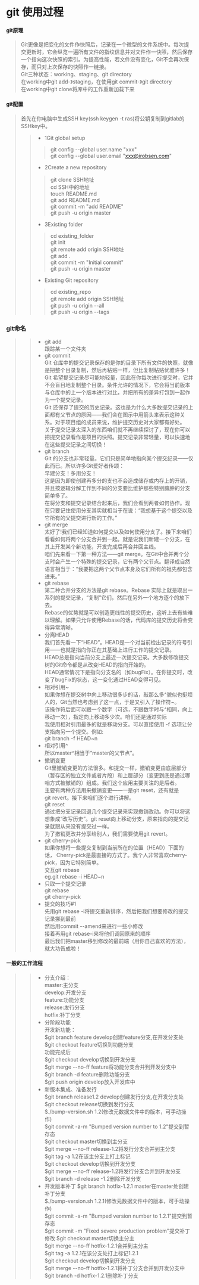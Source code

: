 # git 使用过程
#### git原理
>Git更像是把变化的文件作快照后，记录在一个微型的文件系统中。每次提交更新时，它会纵览一遍所有文件的指纹信息并对文件作一快照，然后保存一个指向这次快照的索引。为提高性能，若文件没有变化，Git不会再次保存，而只对上次保存的快照作一链接。<br>
Git三种状态：working、staging、git&nbsp;directory<br>
在working中git&nbsp;add-》staging，在使用git&nbsp;commit-》git&nbsp;directory<br>
在working中git&nbsp;clone将库中的工作重新加载下来<br>
#### git配置
>首先在你电脑中生成SSH&nbsp;key(ssh&nbsp;keygen&nbsp;-t&nbsp;ras)将公钥复制到gitlab的SSHkey中。
>>* 1Git&nbsp;global&nbsp;setup
>>>git&nbsp;config&nbsp;--global&nbsp;user.name&nbsp;"xxx"<br>
   git&nbsp;config&nbsp;--global&nbsp;user.email&nbsp;"xxx@irobsen.com"<br>
>>* 2Create&nbsp;a&nbsp;new&nbsp;repository
>>>git&nbsp;clone&nbsp;SSH地址<br>
	cd&nbsp;SSH中的地址<br>
	touch&nbsp;README.md<br>
	git&nbsp;add&nbsp;README.md<br>
	git&nbsp;commit&nbsp;-m&nbsp;"add&nbsp;README"<br>
	git&nbsp;push&nbsp;-u&nbsp;origin&nbsp;master<br>
>>* 3Existing&nbsp;folder
>>>cd&nbsp;existing_folder<br>
	git&nbsp;init<br>
	git&nbsp;remote&nbsp;add&nbsp;origin&nbsp;SSH地址<br>
	git&nbsp;add&nbsp;.<br>
	git&nbsp;commit&nbsp;-m&nbsp;"Initial&nbsp;commit"<br>
	git&nbsp;push&nbsp;-u&nbsp;origin&nbsp;master<br>
>>* Existing&nbsp;Git&nbsp;repository
>>>cd&nbsp;existing_repo<br>
	git&nbsp;remote&nbsp;add&nbsp;origin&nbsp;SSH地址<br>
	git&nbsp;push&nbsp;-u&nbsp;origin&nbsp;--all<br>
	git&nbsp;push&nbsp;-u&nbsp;origin&nbsp;--tags<br>

### git命名
>>* git&nbsp;add<br>
    跟踪某一个文件夹
>>* git&nbsp;commit<br>
    Git&nbsp;仓库中的提交记录保存的是你的目录下所有文件的快照，就像是把整个目录复制，然后再粘贴一样，但比复制粘贴优雅许多！<br>
    Git&nbsp;希望提交记录尽可能地轻量，因此在你每次进行提交时，它并不会盲目地复制整个目录。条件允许的情况下，它会将当前版本与仓库中的上一个版本进行对比，并把所有的差异打包到一起作为一个提交记录。<br>
    Git&nbsp;还保存了提交的历史记录。这也是为什么大多数提交记录的上面都有父节点的原因——我们会在图示中用箭头来表示这种关系。对于项目组的成员来说，维护提交历史对大家都有好处。<br>
    关于提交记录太深入的东西咱们就不再继续探讨了，现在你可以把提交记录看作是项目的快照。提交记录非常轻量，可以快速地在这些提交记录之间切换！
>>* git&nbsp;branch<br>
    Git&nbsp;的分支也非常轻量。它们只是简单地指向某个提交纪录——仅此而已。所以许多Git爱好者传颂：<br>
    早建分支！多用分支！<br>
    这是因为即使创建再多分的支也不会造成储存或内存上的开销，并且按逻辑分解工作到不同的分支要比维护那些特别臃肿的分支简单多了。<br>
    在将分支和提交记录结合起来后，我们会看到两者如何协作。现在只要记住使用分支其实就相当于在说：“我想基于这个提交以及它所有的父提交进行新的工作。”<br>
>>* git&nbsp;merge<br>
    太好了!我们已经知道如何提交以及如何使用分支了。接下来咱们看看如何将两个分支合并到一起。就是说我们新建一个分支，在其上开发某个新功能，开发完成后再合并回主线。<br>
    咱们先来看一下第一种方法——git&nbsp;merge。在Git中合并两个分支时会产生一个特殊的提交记录，它有两个父节点。翻译成自然语言相当于：“我要把这两个父节点本身及它们所有的祖先都包含进来。”<br>
>>* git&nbsp;rebase<br>
    第二种合并分支的方法是git&nbsp;rebase。Rebase&nbsp;实际上就是取出一系列的提交记录，“复制”它们，然后在另外一个地方逐个的放下去。<br>
    Rebase的优势就是可以创造更线性的提交历史，这听上去有些难以理解。如果只允许使用Rebase的话，代码库的提交历史将会变得异常清晰。<br>
>>* 分离HEAD<br>
    我们首先看一下“HEAD”。HEAD是一个对当前检出记录的符号引用——也就是指向你正在其基础上进行工作的提交记录。<br>
    HEAD总是指向当前分支上最近一次提交记录。大多数修改提交树的Git命令都是从改变HEAD的指向开始的。<br>
    HEAD通常情况下是指向分支名的（如bugFix）。在你提交时，改变了bugFix的状态，这一变化通过HEAD变得可见。<br>
>>* 相对引用~<br>
    如果你想在提交树中向上移动很多步的话，敲那么多^貌似也挺烦人的，Git当然也考虑到了这一点，于是又引入了操作符~。<br>
    该操作符后面可以跟一个数字（可选，不跟数字时与^相同，向上移动一次），指定向上移动多少次。咱们还是通过实际<br>
    我使用相对引用最多的就是移动分支。可以直接使用 -f 选项让分支指向另一个提交。例如:<br>git&nbsp;branch&nbsp;-f&nbsp;HEAD~n<br>
>>* 相对引用^<br>
    所以master^相当于“master的父节点”。
>>* 撤销变更<br>
    Git里撤销变更的方法很多。和提交一样，撤销变更由底层部分（暂存区的独立文件或者片段）和上层部分（变更到底是通过哪咱方式被撤销的）组成。我们这个应用主要关注的是后者。<br>
    主要有两种方法用来撤销变更——一是git&nbsp;reset，还有就是git&nbsp;revert。接下来咱们逐个进行讲解。<br>
    git&nbsp;reset<br>
    通过把分支记录回退几个提交记录来实现撤销改动。你可以将这想象成“改写历史”。git&nbsp;reset向上移动分支，原来指向的提交记录就跟从来没有提交过一样。<br>
    为了撤销更改并分享给别人，我们需要使用git&nbsp;revert。
>>* git&nbsp;cherry-pick<br>
    如果你想将一些提交复制到当前所在的位置（HEAD）下面的话， Cherry-pick是最直接的方式了。我个人非常喜欢cherry-pick，因为它特别简单。<br>
    交互git&nbsp;rebase<br>
    eg.git&nbsp;rebase&nbsp;-i&nbsp;HEAD~n
>>* 只取一个提交记录<br>
	git&nbsp;rebase<br>
	git&nbsp;cherry-pick<br>
>>* 提交的技巧#1<br>
    先用git&nbsp;rebase&nbsp;-i将提交重新排序，然后把我们想要修改的提交记录挪到最前<br>
    然后用commit&nbsp;--amend来进行一些小修改<br>
    接着再用git&nbsp;rebase-i来将他们调回原来的顺序<br>
    最后我们把master移到修改的最前端（用你自己喜欢的方法），就大功告成啦！<br>
    
#### 一般的工作流程
>>* 分支介绍：<br>
    master:主分支<br>
    develop:开发分支<br>
    feature:功能分支<br>
    release:发行分支<br>
    hotfix:补丁分支<br>
>>* 分阶段功能<br>
    开发新功能：<br>
    $git&nbsp;branch&nbsp;feature&nbsp;develop创建feature分支,在开发分支处<br>
    $git&nbsp;checkout&nbsp;feature切换到功能分支<br>
    功能完成后<br>
    $git&nbsp;checkout&nbsp;develop切换到开发分支<br>
    $git&nbsp;merge&nbsp;--no-ff&nbsp;feature将功能分支合并到开发分支中<br>
    $git&nbsp;branch&nbsp;-d&nbsp;feature删除功能分支<br>
    $git&nbsp;push&nbsp;origin&nbsp;develop放入开发库中<br>
>>* 新版本集成、准备发行<br>
    $git&nbsp;branch&nbsp;release1.2&nbsp;develop创建发行分支,在开发分支处<br>
    $git&nbsp;checkout&nbsp;release切换到发行分支<br>
    $./bump-version.sh&nbsp;1.2(修改元数据文件中的版本，可手动操作)<br>
    $git&nbsp;commit&nbsp;-a-m&nbsp;"Bumped&nbsp;version&nbsp;number&nbsp;to&nbsp;1.2"提交到暂存态<br>
    $git&nbsp;checkout&nbsp;master切换到主分支<br>
    $git&nbsp;merge&nbsp;--no-ff&nbsp;release-1.2将发行分支合并到主分支<br>
    $git&nbsp;tag&nbsp;-a&nbsp;1.2在该主分支上打上标记<br>
    $git&nbsp;checkout&nbsp;develop切换到开发分支<br>
    $git&nbsp;merge&nbsp;--no-ff&nbsp;release-1.2将发行分支合并到开发分支<br>
    $git&nbsp;branch&nbsp;-d&nbsp;release&nbsp;-1.2删除开发分支<br>
>>* 开发版本补丁
    $git&nbsp;branch&nbsp;hotfix-1.2.1&nbsp;master在master处创建补丁分支<br>
    $./bump-version.sh&nbsp;1.2.1(修改元数据文件中的版本，可手动操作)<br>
    $git&nbsp;commit&nbsp;-a-m&nbsp;"Bumped&nbsp;version&nbsp;number&nbsp;to&nbsp;1.2.1"提交到暂存态<br>
    $git&nbsp;commit&nbsp;-m&nbsp;"Fixed&nbsp;severe&nbsp;production&nbsp;problem"提交补丁 修改
    $git&nbsp;checkout&nbsp;master切换主分主<br>
    $git&nbsp;merge&nbsp;--no-ff&nbsp;hotfix-1.2.1合并到主分主<br>
    $git&nbsp;tag&nbsp;-a&nbsp;1.2.1在该分支处打上标记1.2.1<br>
    $git&nbsp;checkout&nbsp;develop切换到开发分支<br>
    $git&nbsp;merge&nbsp;--no-ff&nbsp;hotfix-1.2.1将补丁分支合并到开发分支中<br>
    $git&nbsp;branch&nbsp;-d&nbsp;hotfix-1.2.1删除补丁分支<br>